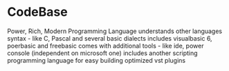 # CodeBase
Power, Rich, Modern Programming Language
understands other languages syntax - like C, Pascal and several basic dialects includes visualbasic 6, poerbasic and freebasic
comes with additional tools - like ide, power console (independent on microsoft one)
includes another scripting programming language for easy building optimized vst plugins
